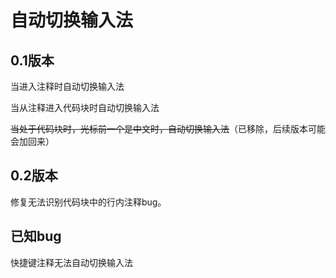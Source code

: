 # 自动切换输入法

## 0.1版本

当进入注释时自动切换输入法

当从注释进入代码块时自动切换输入法

~~当处于代码块时，光标前一个是中文时，自动切换输入法~~（已移除，后续版本可能会加回来）

## 0.2版本

修复无法识别代码块中的行内注释bug。

## 已知bug

快捷键注释无法自动切换输入法
